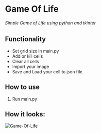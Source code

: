 # Game Of Life
###### Simple Game of Life using python and tkinter

## Functionality

- Set grid size in main.py
- Add or kill cells
- Clear all cells
- Import your image
- Save and Load your cell to json file

## How to use

1. Run main.py

## How it looks:
![Game-Of-Life](https://i.ibb.co/1XHs7KT/Screenshot-2023-04-21-182007.png "Window")


